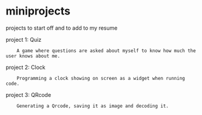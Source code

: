 # miniprojects
projects to start off and to add to my resume

project 1: Quiz
        
        A game where questions are asked about myself to know how much the user knows about me.
project 2: Clock

        Programming a clock showing on screen as a widget when running code.
        
project 3: QRcode

        Generating a Qrcode, saving it as image and decoding it.

